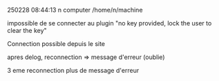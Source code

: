 250228
08:44:13
n
computer
/home/n/machine

impossible de se connecter au plugin
"no key provided, lock the user to clear the key"

Connection possible depuis le site

apres delog, reconnection
=> message d'erreur (oublie)

3 eme reconnection
plus de message d'erreur
